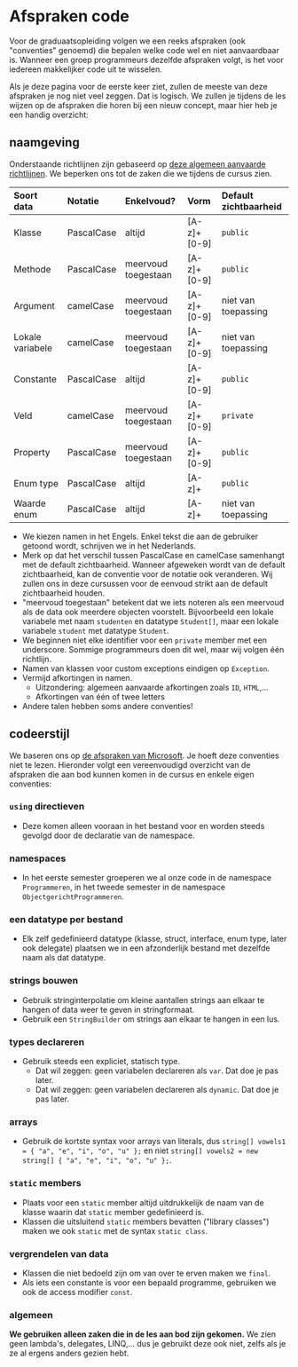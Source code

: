 # Afspraken code
Voor de graduaatsopleiding volgen we een reeks afspraken (ook "conventies" genoemd) die bepalen welke code wel en niet aanvaardbaar is. Wanneer een groep programmeurs dezelfde afspraken volgt, is het voor iedereen makkelijker code uit te wisselen.

Als je deze pagina voor de eerste keer ziet, zullen de meeste van deze afspraken je nog niet veel zeggen. Dat is logisch. We zullen je tijdens de les wijzen op de afspraken die horen bij een nieuw concept, maar hier heb je een handig overzicht:

## naamgeving
Onderstaande richtlijnen zijn gebaseerd op [deze algemeen aanvaarde richtlijnen](https://github.com/ktaranov/naming-convention/blob/master/C%23%20Coding%20Standards%20and%20Naming%20Conventions.md). We beperken ons tot de zaken die we tijdens de cursus zien.

| Soort data       | Notatie    | Enkelvoud?          | Vorm        | Default zichtbaarheid   |
|:-----------------|:-----------|:--------------------|:------------|:------------------------|
| Klasse           | PascalCase | altijd              | [A-z]+[0-9] | `public`                |
| Methode          | PascalCase | meervoud toegestaan | [A-z]+[0-9] | `public`                |
| Argument         | camelCase  | meervoud toegestaan | [A-z]+[0-9] | niet van toepassing     |
| Lokale variabele | camelCase  | meervoud toegestaan | [A-z]+[0-9] | niet van toepassing     |
| Constante        | PascalCase | altijd              | [A-z]+[0-9] | `public`                |
| Veld             | camelCase  | meervoud toegestaan | [A-z]+[0-9] | `private`               |
| Property         | PascalCase | meervoud toegestaan | [A-z]+[0-9] | `public`                |
| Enum type        | PascalCase | altijd              | [A-z]+      | `public`                |
| Waarde enum      | PascalCase | altijd              | [A-z]+      | niet van toepassing     |

* We kiezen namen in het Engels. Enkel tekst die aan de gebruiker getoond wordt, schrijven we in het Nederlands.
* Merk op dat het verschil tussen PascalCase en camelCase samenhangt met de default zichtbaarheid. Wanneer afgeweken wordt van de default zichtbaarheid, kan de conventie voor de notatie ook veranderen. Wij zullen ons in deze cursussen voor de eenvoud strikt aan de default zichtbaarheid houden.
* "meervoud toegestaan" betekent dat we iets noteren als een meervoud als de data ook meerdere objecten voorstelt. Bijvoorbeeld een lokale variabele met naam `studenten` en datatype `Student[]`, maar een lokale variabele `student` met datatype `Student`.
* We beginnen niet elke identifier voor een `private` member met een underscore. Sommige programmeurs doen dit wel, maar wij volgen één richtlijn.
* Namen van klassen voor custom exceptions eindigen op `Exception`.
* Vermijd afkortingen in namen.
  * Uitzondering: algemeen aanvaarde afkortingen zoals `ID`, `HTML`,...
  * Afkortingen van één of twee letters 
* Andere talen hebben soms andere conventies!

## codeerstijl
We baseren ons op [de afspraken van Microsoft](https://docs.microsoft.com/en-us/dotnet/csharp/programming-guide/inside-a-program/coding-conventions). Je hoeft deze conventies niet te lezen. Hieronder volgt een vereenvoudigd overzicht van de afspraken die aan bod kunnen komen in de cursus en enkele eigen conventies:

### `using` directieven
* Deze komen alleen vooraan in het bestand voor en worden steeds gevolgd door de declaratie van de namespace.

### namespaces
* In het eerste semester groeperen we al onze code in de namespace `Programmeren`, in het tweede semester in de namespace `ObjectgerichtProgrammeren`.

### een datatype per bestand
* Elk zelf gedefinieerd datatype (klasse, struct, interface, enum type, later ook delegate) plaatsen we in een afzonderlijk bestand met dezelfde naam als dat datatype.

### strings bouwen
* Gebruik stringinterpolatie om kleine aantallen strings aan elkaar te hangen of data weer te geven in stringformaat.
* Gebruik een `StringBuilder` om strings aan elkaar te hangen in een lus.

### types declareren
* Gebruik steeds een expliciet, statisch type.
  * Dat wil zeggen: geen variabelen declareren als `var`. Dat doe je pas later.
  * Dat wil zeggen: geen variabelen declareren als `dynamic`. Dat doe je pas later.

### arrays
* Gebruik de kortste syntax voor arrays van literals, dus `string[] vowels1 = { "a", "e", "i", "o", "u" };` en niet `string[] vowels2 = new string[] { "a", "e", "i", "o", "u" };`.

### `static` members
* Plaats voor een `static` member altijd uitdrukkelijk de naam van de klasse waarin dat `static` member gedefinieerd is.
* Klassen die uitsluitend `static` members bevatten ("library classes") maken we ook `static` met de syntax `static class`.

### vergrendelen van data
* Klassen die niet bedoeld zijn om van over te erven maken we `final`.
* Als iets een constante is voor een bepaald programme, gebruiken we ook de access modifier `const`.

### algemeen
**We gebruiken alleen zaken die in de les aan bod zijn gekomen.** We zien geen lambda's, delegates, LINQ,... dus je gebruikt deze ook niet, zelfs als je ze al ergens anders gezien hebt.
